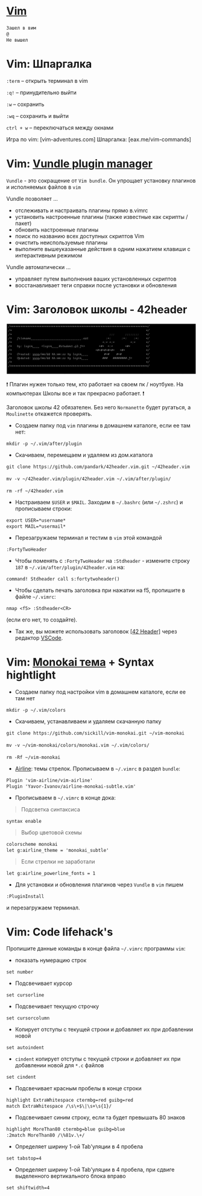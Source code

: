 # [Vim](https://ru.wikibooks.org/wiki/Vim) #
```
Зашел в вим
@
Не вышел
```

# Vim: Шпаргалка  #

`:term` – открыть терминал в vim

`:q!` – принудительно выйти

`:w` – сохранить

`:wq` – сохранить и выйти

`сtrl + w` – переключаться между окнами

Игра по vim: [vim-adventures.com]
Шпаргалка: [eax.me/vim-commands]



# Vim: [Vundle plugin manager](https://github.com/VundleVim/Vundle.vim)  #

`Vundle` - это сокращение от `Vim bundle`. Он упрощает установку плагинов и исполняемых файлов в `vim`

Vundle позволяет ...

 * отслеживать и настраивать плагины прямо в.vimrc
 * установить настроенные плагины (также известные как скрипты / пакет)
 * обновить настроенные плагины
 * поиск по названию всех доступных скриптов Vim
 * очистить неиспользуемые плагины
 * выполните вышеуказанные действия в одним нажатием клавиши с интерактивным режимом

Vundle автоматически ...

 * управляет путем выполнения ваших установленных скриптов
 * восстанавливает теги справки после установки и обновления



# Vim: Заголовок школы - 42header #

![16](../03_Norme____(Нормы_и_Правила_Школы)/src/002.png)


❗️ Плагин нужен только тем, кто работает на своем пк / ноутбуке. На компьютерах Школы все и так прекрасно работает. ❗️

Заголовок школы 42 обязателен. Без него `Normanette` будет ругаться, а `Moulinette` откажется проверять.

 * Создаем папку под `vim` плагины в домашнем каталоге, если ее там нет:
```
mkdir -p ~/.vim/after/plugin
```

 * Скачиваем, перемещаем и удаляем из дом.каталога
```
git clone https://github.com/pandark/42header.vim.git ~/42header.vim

mv -v ~/42header.vim/plugin/42header.vim ~/.vim/after/plugin/

rm -rf ~/42header.vim
```

 * Настраиваем `$USER` и `$MAIL`. Заходим в `~/.bashrc` (или `~/.zshrc`) и прописываем строки:
```
export USER=*username*
export MAIL=*usermail*
```

 * Перезагружаем терминал и тестим в `vim` этой командой 
```
:FortyTwoHeader
```


 * Чтобы поменять с `:FortyTwoHeader` на `:Stdheader` - измените строку `187` в `~/.vim/after/plugin/42header.vim` на:
```
command! Stdheader call s:fortytwoheader()
```

 * Чтобы сделать печать заголовка при нажатии на f5, пропишите в файле `~/.vimrc`:
```
nmap <f5> :Stdheader<CR>
``` 
(если его нет, то создайте).

* Так же, вы можете использовать заголовок [[42 Header]](https://marketplace.visualstudio.com/items?itemName=kube.42header) через редактор [VSCode](https://code.visualstudio.com/).



# Vim: [Monokai тема](https://github.com/tomasr/molokai) + Syntax hightlight #

 * Создаем папку под настройки vim в домашнем каталоге, если ее там нет
```
mkdir -p ~/.vim/colors
```

 * Скачиваем, устанавливаем и удаляем скачанную папку
```
git clone https://github.com/sickill/vim-monokai.git ~/vim-monokai

mv -v ~/vim-monokai/colors/monokai.vim ~/.vim/colors/

rm -Rf ~/vim-monokai
```

 * [Airline](https://github.com/vim-airline/vim-airline): темы стрелок. Прописываем в `~/.vimrc` в раздел `bundle`:
```
Plugin 'vim-airline/vim-airline'
Plugin 'Yavor-Ivanov/airline-monokai-subtle.vim'
```

 * Прописываем в `~/.vimrc` в конце дока:

> Подсветка синтаксиса
   ```
   syntax enable
   ```

> Выбор цветовой схемы
   ```
   colorscheme monokai
   let g:airline_theme = 'monokai_subtle'
   ```

> Если стрелки не заработали
   ```
   let g:airline_powerline_fonts = 1
   ```

 * Для установки и обновления плагинов через `Vundle` в `vim` пишем 
```
:PluginInstall
``` 
и перезагружаем терминал.



# Vim: Code lifehack's #

Пропишите данные команды в конце файла `~/.vimrc` программы `vim`:

 * показать нумерацию строк
```
set number
```

 * Подсвечивает курсор
```
set cursorline
```

 * Подсвечивает текущую строчку
```
set cursorcolumn
```

 * Копирует отступы с текущей строки и добавляет их при добавлении новой
```
set autoindent
```

 * `cindent` копирует отступы с текущей строки и добавляет их при добавлении новой для `*.c` файлов
```
set cindent
```

 * Подсвечивает красным пробелы в конце строки
```
highlight ExtraWhitespace ctermbg=red guibg=red
match ExtraWhitespace /\s\+$\|\s+\s{1}/
```

 * Подсвечивает синим строку, если та будет превышать 80 знаков
```
highlight MoreThan80 ctermbg=blue guibg=blue
:2match MoreThan80 /\%81v.\+/
```

 * Определяет ширину 1-ой Tab'уляции в 4 пробела
```
set tabstop=4
```

 * Определяет ширину 1-ой Tab'уляции в 4 пробела, при сдвиге выделенного вертикального блока вправо
```
set shiftwidth=4
```

